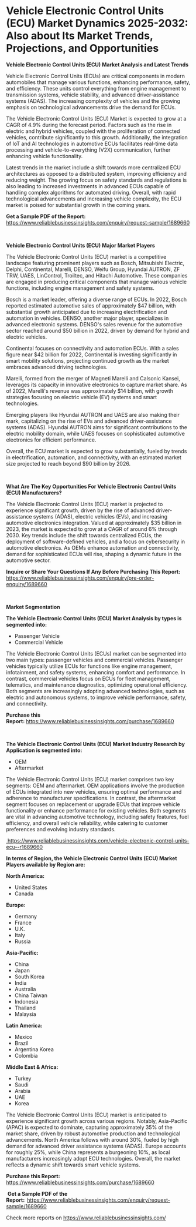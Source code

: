 <p><h1>Vehicle Electronic Control Units (ECU) Market Dynamics 2025-2032: Also about Its Market Trends, Projections, and Opportunities</h1></p><p><strong>Vehicle Electronic Control Units (ECU) Market Analysis and Latest Trends</strong></p>
<p><p>Vehicle Electronic Control Units (ECUs) are critical components in modern automobiles that manage various functions, enhancing performance, safety, and efficiency. These units control everything from engine management to transmission systems, vehicle stability, and advanced driver-assistance systems (ADAS). The increasing complexity of vehicles and the growing emphasis on technological advancements drive the demand for ECUs.</p><p>The Vehicle Electronic Control Units (ECU) Market is expected to grow at a CAGR of 4.9% during the forecast period. Factors such as the rise in electric and hybrid vehicles, coupled with the proliferation of connected vehicles, contribute significantly to this growth. Additionally, the integration of IoT and AI technologies in automotive ECUs facilitates real-time data processing and vehicle-to-everything (V2X) communication, further enhancing vehicle functionality.</p><p>Latest trends in the market include a shift towards more centralized ECU architectures as opposed to a distributed system, improving efficiency and reducing weight. The growing focus on safety standards and regulations is also leading to increased investments in advanced ECUs capable of handling complex algorithms for automated driving. Overall, with rapid technological advancements and increasing vehicle complexity, the ECU market is poised for substantial growth in the coming years.</p></p>
<p><strong>Get a Sample PDF of the Report:&nbsp;</strong> <a href="https://www.reliablebusinessinsights.com/enquiry/request-sample/1689660?utm_campaign=2296&utm_medium=2&utm_source=Github&utm_content=ia&utm_term=26032025&utm_id=vehicle-electronic-control-units-ecu">https://www.reliablebusinessinsights.com/enquiry/request-sample/1689660</a></p>
<p>&nbsp;</p>
<p><strong>Vehicle Electronic Control Units (ECU) Major Market Players</strong></p>
<p><p>The Vehicle Electronic Control Units (ECU) market is a competitive landscape featuring prominent players such as Bosch, Mitsubishi Electric, Delphi, Continental, Marelli, DENSO, Weifu Group, Hyundai AUTRON, ZF TRW, UAES, LinControl, Troiltec, and Hitachi Automotive. These companies are engaged in producing critical components that manage various vehicle functions, including engine management and safety systems.</p><p>Bosch is a market leader, offering a diverse range of ECUs. In 2022, Bosch reported estimated automotive sales of approximately $47 billion, with substantial growth anticipated due to increasing electrification and automation in vehicles. DENSO, another major player, specializes in advanced electronic systems. DENSO's sales revenue for the automotive sector reached around $50 billion in 2022, driven by demand for hybrid and electric vehicles.</p><p>Continental focuses on connectivity and automation ECUs. With a sales figure near $42 billion for 2022, Continental is investing significantly in smart mobility solutions, projecting continued growth as the market embraces advanced driving technologies.</p><p>Marelli, formed from the merger of Magneti Marelli and Calsonic Kansei, leverages its capacity in innovative electronics to capture market share. As of 2022, Marelli's revenue was approximately $14 billion, with growth strategies focusing on electric vehicle (EV) systems and smart technologies.</p><p>Emerging players like Hyundai AUTRON and UAES are also making their mark, capitalizing on the rise of EVs and advanced driver-assistance systems (ADAS). Hyundai AUTRON aims for significant contributions to the electric mobility domain, while UAES focuses on sophisticated automotive electronics for efficient performance.</p><p>Overall, the ECU market is expected to grow substantially, fueled by trends in electrification, automation, and connectivity, with an estimated market size projected to reach beyond $90 billion by 2026.</p></p>
<p>&nbsp;</p>
<p><strong>What Are The Key Opportunities For Vehicle Electronic Control Units (ECU) Manufacturers?</strong></p>
<p><p>The Vehicle Electronic Control Units (ECU) market is projected to experience significant growth, driven by the rise of advanced driver-assistance systems (ADAS), electric vehicles (EVs), and increasing automotive electronics integration. Valued at approximately $35 billion in 2023, the market is expected to grow at a CAGR of around 6% through 2030. Key trends include the shift towards centralized ECUs, the deployment of software-defined vehicles, and a focus on cybersecurity in automotive electronics. As OEMs enhance automation and connectivity, demand for sophisticated ECUs will rise, shaping a dynamic future in the automotive sector.</p></p>
<p><strong>Inquire or Share Your Questions If Any Before Purchasing This Report:</strong> <a href="https://www.reliablebusinessinsights.com/enquiry/pre-order-enquiry/1689660?utm_campaign=2296&utm_medium=2&utm_source=Github&utm_content=ia&utm_term=26032025&utm_id=vehicle-electronic-control-units-ecu">https://www.reliablebusinessinsights.com/enquiry/pre-order-enquiry/1689660</a></p>
<p>&nbsp;</p>
<p><strong>Market Segmentation</strong></p>
<p><strong>The Vehicle Electronic Control Units (ECU) Market Analysis by types is segmented into:</strong></p>
<p><ul><li>Passenger Vehicle</li><li>Commercial Vehicle</li></ul></p>
<p><p>The Vehicle Electronic Control Units (ECUs) market can be segmented into two main types: passenger vehicles and commercial vehicles. Passenger vehicles typically utilize ECUs for functions like engine management, infotainment, and safety systems, enhancing comfort and performance. In contrast, commercial vehicles focus on ECUs for fleet management, telematics, and maintenance diagnostics, optimizing operational efficiency. Both segments are increasingly adopting advanced technologies, such as electric and autonomous systems, to improve vehicle performance, safety, and connectivity.</p></p>
<p><strong>Purchase this Report:&nbsp;</strong><a href="https://www.reliablebusinessinsights.com/purchase/1689660?utm_campaign=2296&utm_medium=2&utm_source=Github&utm_content=ia&utm_term=26032025&utm_id=vehicle-electronic-control-units-ecu">https://www.reliablebusinessinsights.com/purchase/1689660</a></p>
<p>&nbsp;</p>
<p><strong>The Vehicle Electronic Control Units (ECU) Market Industry Research by Application is segmented into:</strong></p>
<p><ul><li>OEM</li><li>Aftermarket</li></ul></p>
<p><p>The Vehicle Electronic Control Units (ECU) market comprises two key segments: OEM and aftermarket. OEM applications involve the production of ECUs integrated into new vehicles, ensuring optimal performance and adherence to manufacturer specifications. In contrast, the aftermarket segment focuses on replacement or upgrade ECUs that improve vehicle functionality or enhance performance for existing vehicles. Both segments are vital in advancing automotive technology, including safety features, fuel efficiency, and overall vehicle reliability, while catering to customer preferences and evolving industry standards.</p></p>
<p><a href="https://www.reliablebusinessinsights.com/vehicle-electronic-control-units-ecu--r1689660?utm_campaign=2296&utm_medium=2&utm_source=Github&utm_content=ia&utm_term=26032025&utm_id=vehicle-electronic-control-units-ecu">&nbsp;https://www.reliablebusinessinsights.com/vehicle-electronic-control-units-ecu--r1689660</a></p>
<p><strong>In terms of Region, the Vehicle Electronic Control Units (ECU) Market Players available by Region are:</strong></p>
<p>
    <p> <strong> North America: </strong>
        <ul>
            <li>United States</li>
            <li>Canada</li>
        </ul>
        </p> 
    <p> <strong> Europe: </strong>
        <ul>
            <li>Germany</li>
            <li>France</li>
            <li>U.K.</li>
            <li>Italy</li>
            <li>Russia</li>
        </ul>
        </p> 
    <p> <strong> Asia-Pacific: </strong>
        <ul>
            <li>China</li>
            <li>Japan</li>
            <li>South Korea</li>
            <li>India</li>
            <li>Australia</li>
            <li>China Taiwan</li>
            <li>Indonesia</li>
            <li>Thailand</li>
            <li>Malaysia</li>
        </ul>
        </p> 
    <p> <strong> Latin America: </strong>
        <ul>
            <li>Mexico</li>
            <li>Brazil</li>
            <li>Argentina Korea</li>
            <li>Colombia</li>
        </ul>
        </p> 
    <p> <strong> Middle East & Africa: </strong>
        <ul>
            <li>Turkey</li>
            <li>Saudi</li>
            <li>Arabia</li>
            <li>UAE</li>
            <li>Korea</li>
        </ul>
    </p>
    </p>
<p><p>The Vehicle Electronic Control Units (ECU) market is anticipated to experience significant growth across various regions. Notably, Asia-Pacific (APAC) is expected to dominate, capturing approximately 35% of the market share, driven by robust automotive production and technological advancements. North America follows with around 30%, fueled by high demand for advanced driver assistance systems (ADAS). Europe accounts for roughly 25%, while China represents a burgeoning 10%, as local manufacturers increasingly adopt ECU technologies. Overall, the market reflects a dynamic shift towards smart vehicle systems.</p></p>
<p><strong>Purchase this Report: </strong><a href="https://www.reliablebusinessinsights.com/purchase/1689660?utm_campaign=2296&utm_medium=2&utm_source=Github&utm_content=ia&utm_term=26032025&utm_id=vehicle-electronic-control-units-ecu">https://www.reliablebusinessinsights.com/purchase/1689660</a></p>
<p>&nbsp;<strong>Get a Sample PDF of the Report:&nbsp;&nbsp;</strong><a href="https://www.reliablebusinessinsights.com/enquiry/request-sample/1689660?utm_campaign=2296&utm_medium=2&utm_source=Github&utm_content=ia&utm_term=26032025&utm_id=vehicle-electronic-control-units-ecu">https://www.reliablebusinessinsights.com/enquiry/request-sample/1689660</a></p>
<p><strong></strong></p>
<p>Check more reports on <a href="https://www.reliablebusinessinsights.com/?utm_campaign=2296&utm_medium=2&utm_source=Github&utm_content=ia&utm_term=26032025&utm_id=vehicle-electronic-control-units-ecu">https://www.reliablebusinessinsights.com/</a></p>